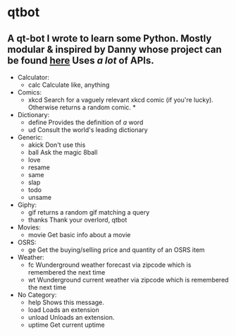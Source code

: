 # qtbot
A qt-bot I wrote to learn some Python. 
Mostly modular & inspired by Danny whose project can be found [here](https://github.com/Rapptz/RoboDanny)
Uses *a lot* of APIs.
---
* Calculator: 
  * calc   Calculate like, anything 
* Comics: 
  * xkcd   Search for a vaguely relevant xkcd comic (if you're lucky). Otherwise returns a random comic. *
* Dictionary: 
  * define Provides the definition of *a* word  
  * ud     Consult the world's leading dictionary  
* Generic:  
  * akick  Don't use this 
  * ball   Ask the magic 8ball  
  * love    
  * resame 
  * same   
  * slap   
  * todo   
  * unsame 
* Giphy:
  * gif    returns a random gif matching a query 
  * thanks Thank your overlord, qtbot 
* Movies:
  * movie  Get basic info about a movie 
* OSRS:
  * ge     Get the buying/selling price and quantity of an OSRS item 
* Weather:
  * fc     Wunderground weather forecast via zipcode which is remembered the next time
  * wt     Wunderground current weather via zipcode which is remembered the next time
* No Category:
  * help   Shows this message.
  * load   Loads an extension
  * unload Unloads an extension.
  * uptime Get current uptime 

